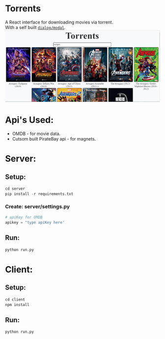 # Torrents

A React interface for downloading movies via torrent.
<br>
With a self built [`dialog/modal`](client/src/css/modal.css).
<img src="Readme Files/Torrents.gif">

# Api's Used:

- OMDB - for movie data.
- Cutsom built PirateBay api - for magnets.

# Server:

## Setup:

```python
cd server
pip install -r requirements.txt
```

### Create: server/settings.py

```python
# apiKey for OMDB
apikey = "type apiKey here'
```

## Run:

```python
python run.py
```

# Client:

## Setup:

```python
cd client
npm install
```

## Run:

```python
python run.py
```
